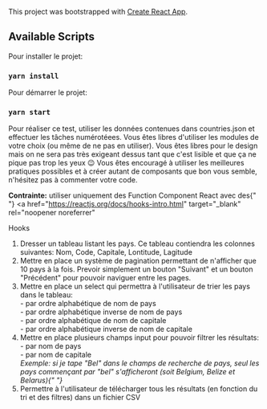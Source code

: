 This project was bootstrapped with [Create React App](https://github.com/facebook/create-react-app).

## Available Scripts

Pour installer le projet:
### `yarn install`

Pour démarrer le projet:

### `yarn start`

Pour réaliser ce test, utiliser les données contenues dans
countries.json et effectuer les tâches numérotéees. Vous êtes libres
d'utiliser les modules de votre choix (ou même de ne pas en utiliser).
Vous êtes libres pour le design mais on ne sera pas très exigeant
dessus tant que c'est lisible et que ça ne pique pas trop les yeux 😉
Vous êtes encouragé à utiliser les meilleures pratiques possibles et à
créer autant de composants que bon vous semble, n'hésitez pas à
commenter votre code.

<b>Contrainte:</b> utiliser uniquement des Function Component React
avec des{" "}
<a
  href="https://reactjs.org/docs/hooks-intro.html"
  target="_blank"
  rel="noopener noreferrer"
>
  Hooks
</a>

<ol>
<li>
  Dresser un tableau listant les pays. Ce tableau contiendra les
  colonnes suivantes: Nom, Code, Capitale, Lontitude, Lagitude
</li>
<li>
  Mettre en place un système de pagination permettant de n'afficher
  que 10 pays à la fois. Prevoir simplement un bouton "Suivant" et un
  bouton "Précédent" pour pouvoir naviguer entre les pages.
</li>
<li>
  Mettre en place un select qui permettra à l'utilisateur de trier les
  pays dans le tableau:
  <br />
  - par ordre alphabétique de nom de pays <br />
  - par ordre alphabétique inverse de nom de pays <br />
  - par ordre alphabétique de nom de capitale <br />
  - par ordre alphabétique inverse de nom de capitale <br />
</li>

<li>
  Mettre en place plusieurs champs input pour pouvoir filtrer les
  résultats:
  <br />
  - par nom de pays
  <br />
  - par nom de capitale
  <br />
  <i>
    Exemple: si je tape "Bel" dans le champs de recherche de pays,
    seul les pays commençant par "bel" s'afficheront (soit Belgium,
    Belize et Belarus){" "}
  </i>
</li>

<li>
  Permettre à l'utilisateur de télécharger tous les résultats (en
  fonction du tri et des filtres) dans un fichier CSV
</li>
</ol>
